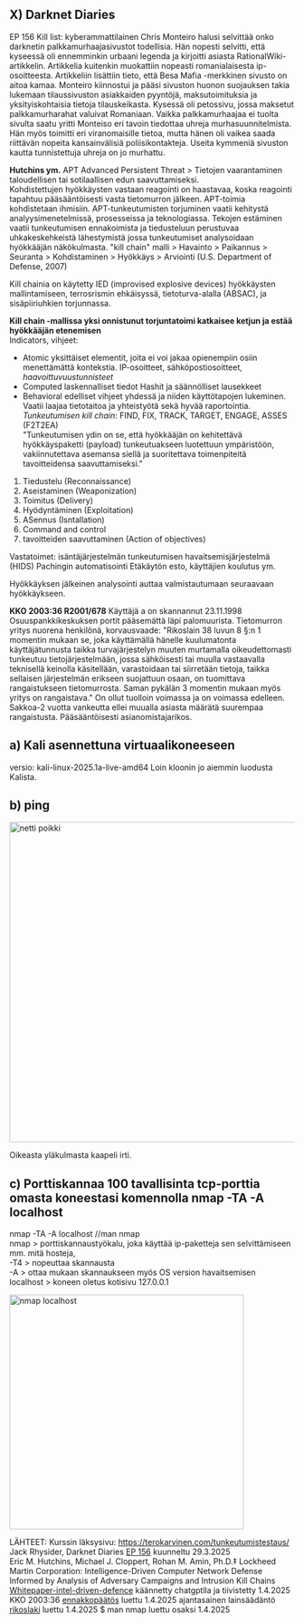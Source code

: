 ## X) Darknet Diaries  
EP 156 Kill list: kyberammattilainen Chris Monteiro halusi selvittää onko darknetin palkkamurhaajasivustot todellisia. Hän nopesti selvitti, että kyseessä oli ennemminkin urbaani legenda ja kirjoitti asiasta RationalWiki-artikkelin. Artikkelia kuitenkin muokattiin nopeasti romanialaisesta ip-osoitteesta. Artikkeliin lisättiin tieto, että Besa Mafia -merkkinen sivusto on aitoa kamaa. Monteiro kiinnostui ja pääsi sivuston huonon suojauksen takia lukemaan tilaussivuston asiakkaiden pyyntöjä, maksutoimituksia ja yksityiskohtaisia tietoja tilauskeikasta. Kysessä oli petossivu, jossa maksetut palkkamurharahat valuivat Romaniaan. Vaikka palkkamurhaajaa ei tuolta sivulta saatu yritti Monteiso eri tavoin tiedottaa uhreja murhasuunnitelmista. Hän myös toimitti eri viranomaisille tietoa, mutta hänen oli vaikea saada riittävän nopeita kansainvälisiä poliisikontakteja. Useita kymmeniä sivuston kautta tunnistettuja uhreja on jo murhattu. 

**Hutchins ym.**
APT Advanced Persistent Threat > Tietojen vaarantaminen taloudellisen tai sotilaallisen edun saavuttamiseksi.  
Kohdistettujen hyökkäysten vastaan reagointi on haastavaa, koska reagointi tapahtuu pääsääntöisesti vasta tietomurron jälkeen.
APT-toimia kohdistetaan ihmisiin. APT-tunkeutumisten torjuminen vaatii kehitystä analyysimenetelmissä, prosesseissa ja teknologiassa. Tekojen estäminen vaatii tunkeutumisen ennakoimista ja tiedusteluun perustuvaa uhkakeskehkeistä lähestymistä jossa tunkeutumiset analysoidaan hyökkääjän näkökulmasta. 
"kill chain" malli > Havainto > Paikannus > Seuranta > Kohdistaminen > Hyökkäys > Arviointi (U.S. Department of Defense, 2007)

Kill chainia on käytetty IED (improvised explosive devices) hyökkäysten mallintamiseen, terrosrismin ehkäisyssä, tietoturva-alalla (ABSAC), ja sisäpiiriuhkien torjunnassa.  

**Kill chain -mallissa yksi onnistunut torjuntatoimi katkaisee ketjun ja estää hyökkääjän etenemisen**  
Indicators, vihjeet: 
 - Atomic yksittäiset elementit, joita ei voi jakaa opienempiin osiin menettämättä kontekstia. IP-osoitteet, sähköpostiosoitteet, _haavoittuvuustunnisteet_
 - Computed laskennalliset tiedot Hashit ja säännölliset lausekkeet
 - Behavioral edelliset vihjeet yhdessä ja niiden käyttötapojen lukeminen. Vaatii laajaa tietotaitoa ja yhteistyötä sekä hyvää raportointia.
_Tunkeutumisen kill chain_:
FIND, FIX, TRACK, TARGET, ENGAGE, ASSES (F2T2EA)  
  "Tunkeutumisen ydin on se, että hyökkääjän on kehitettävä hyökkäyspaketti (payload) tunkeutuakseen luotettuun ympäristöön, vakiinnutettava asemansa siellä ja suoritettava toimenpiteitä tavoitteidensa saavuttamiseksi."

  1. Tiedustelu (Reconnaissance)  
  2. Aseistaminen (Weaponization)  
  3. Toimitus (Delivery)  
  4. Hyödyntäminen (Exploitation)
  5. ASennus (Isntallation)
  6. Command and control
  7. tavoitteiden saavuttaminen (Action of objectives)

Vastatoimet: 
isäntäjärjestelmän tunkeutumisen havaitsemisjärjestelmä (HIDS)
Pachingin automatisointi
Etäkäytön esto, käyttäjien koulutus ym.

Hyökkäyksen jälkeinen analysointi auttaa valmistautumaan seuraavaan hyökkäykseen. 


**KKO 2003:36 R2001/678** 
Käyttäjä a on skannannut 23.11.1998 Osuuspankkikeskuksen portit pääsemättä läpi palomuurista. 
Tietomurron yritys nuorena henkilönä, korvausvaade: 
"Rikoslain 38 luvun 8 §:n 1 momentin mukaan se, joka käyttämällä hänelle kuulumatonta käyttäjätunnusta taikka turvajärjestelyn muuten murtamalla oikeudettomasti tunkeutuu tietojärjestelmään, jossa sähköisesti tai muulla vastaavalla teknisellä keinolla käsitellään, varastoidaan tai siirretään tietoja, taikka sellaisen järjestelmän erikseen suojattuun osaan, on tuomittava rangaistukseen tietomurrosta. Saman pykälän 3 momentin mukaan myös yritys on rangaistava." On ollut tuolloin voimassa ja on voimassa edelleen. Sakkoa-2 vuotta vankeutta ellei muualla asiasta määrätä suurempaa rangaistusta. Pääsääntöisesti asianomistajarikos. 

## a) Kali asennettuna virtuaalikoneeseen
versio: kali-linux-2025.1a-live-amd64 
Loin kloonin jo aiemmin luodusta Kalista.  

## b) ping

<img width="565" alt="netti poikki" src="https://github.com/user-attachments/assets/9c242867-db1f-4f4f-8c5c-1bf40ad936e4" />    

Oikeasta yläkulmasta kaapeli irti. 

## c) Porttiskannaa 100 tavallisinta tcp-porttia omasta koneestasi komennolla nmap -TA -A localhost

nmap -TA -A localhost  //man nmap  
nmap > porttiskannaustyökalu, joka käyttää ip-paketteja sen selvittämiseen mm. mitä hosteja,   
-T4 > nopeuttaa skannausta  
-A > ottaa mukaan skannaukseen myös OS version havaitsemisen  
localhost > koneen oletus kotisivu 127.0.0.1  

<img width="414" alt="nmap localhost" src="https://github.com/user-attachments/assets/2baa9b29-ce8f-4d77-b163-24c4a938a733" />



     

LÄHTEET: 
Kurssin läksysivu: https://terokarvinen.com/tunkeutumistestaus/  
Jack Rhysider, Darknet Diaries [EP 156](https://darknetdiaries.com/episode/156/) kuunneltu 29.3.2025   
Eric M. Hutchins, Michael J. Cloppert, Rohan M. Amin, Ph.D.‡ Lockheed Martin Corporation: Intelligence-Driven Computer Network Defense
Informed by Analysis of Adversary Campaigns and Intrusion Kill Chains [Whitepaper-intel-driven-defence](https://lockheedmartin.com/content/dam/lockheed-martin/rms/documents/cyber/LM-White-Paper-Intel-Driven-Defense.pdf)  käännetty chatgptlla ja tiivistetty 1.4.2025  
KKO 2003:36 [ennakkopäätös](https://finlex.fi/fi/oikeuskaytanto/korkein-oikeus/ennakkopaatokset/2003/36#OT0_OT0) luettu 1.4.2025
ajantasainen lainsäädäntö [rikoslaki](https://finlex.fi/fi/lainsaadanto/1889/39-001?language=fin&highlightId=591158&highlightParams=%7B%22type%22%3A%22BASIC%22%2C%22search%22%3A%22rikoslaki%22%7D#chp_38v19950578__sec_10v20110441__heading) luettu 1.4.2025
$ man nmap luettu osaksi 1.4.2025
